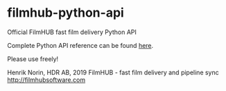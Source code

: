 # filmhub-python-api
Official FilmHUB fast film delivery Python API

Complete Python API reference can be found [here](https://sites.google.com/filmhub.cloud/python-api/).


Please use freely!


Henrik Norin, HDR AB, 2019
FilmHUB - fast film delivery and pipeline sync
http://filmhubsoftware.com 
